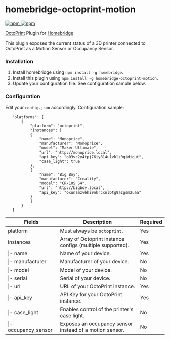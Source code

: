 # homebridge-octoprint-motion
[![npm](https://img.shields.io/npm/v/homebridge-octoprint-motion) ![npm](https://img.shields.io/npm/dt/homebridge-octoprint-motion)](https://www.npmjs.com/package/homebridge-octoprint-motion)

[OctoPrint](https://octoprint.org) Plugin for [Homebridge](https://github.com/nfarina/homebridge)

This plugin exposes the current status of a 3D printer connected to OctoPrint as a Motion Sensor or Occupancy Sensor.

### Installation
1. Install homebridge using `npm install -g homebridge`.
2. Install this plugin using `npm install -g homebridge-octoprint-motion`.
3. Update your configuration file. See configuration sample below.

### Configuration
Edit your `config.json` accordingly. Configuration sample:
 ```
    "platforms": [
        {
            "platform": "octoprint",
            "instances": [
            {
                "name": "Monoprice",
                "manufacturer": "Monoprice",
                "model": "Maker Ultimate",
                "url": "http://monoprice.local",
                "api_key": "o03vc2y4tpj76iy814u1vklz0gidiqut",
                "case_light": true
            },
            {
                "name": "Big Boy",
                "manufacturer": "Creality",
                "model": "CR-10S S4",
                "url": "http://bigboy.local",
                "api_key": "oxunsmzv6hi9nkrcxnlbtg9azgsm2uaa"
            }
            ]
        }
    ]
```

| Fields               | Description                                                                  | Required |
|----------------------|------------------------------------------------------------------------------|----------|
| platform             | Must always be `octoprint`.                                                  | Yes      |
| instances            | Array of Octoprint instance configs (multiple supported).                    | Yes      |
| \|- name             | Name of your device.                                                         | Yes      |
| \|- manufacturer     | Manufacturer of your device.                                                 | No       |
| \|- model            | Model of your device.                                                        | No       |
| \|- serial           | Serial of your device.                                                       | No       |
| \|- url              | URL of your OctoPrint instance.                                              | Yes      |
| \|- api_key          | API Key for your OctoPrint instance.                                         | Yes      |
| \|- case_light       | Enables control of the printer's case light.                                 | No       |
| \|- occupancy_sensor | Exposes an occupancy sensor instead of a motion sensor.                      | No       |

